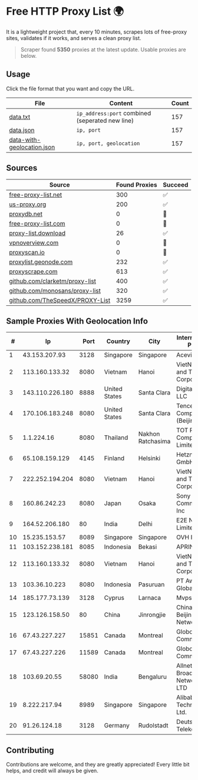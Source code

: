 
# Free HTTP Proxy List 🌍

It is a lightweight project that, every 10 minutes, scrapes lots of free-proxy sites, validates if it works, and serves a clean proxy list.


> Scraper found **5350** proxies at the latest update. Usable proxies are below.

## Usage

Click the file format that you want and copy the URL.


|File|Content|Count|
|----|-------|-----|
|[data.txt](https://raw.githubusercontent.com/themiralay/Proxy-List-World/master/data.txt)|`ip_address:port` combined (seperated new line)|157|
|[data.json](https://raw.githubusercontent.com/themiralay/Proxy-List-World/master/data.json)|`ip, port`|157|
|[data-with-geolocation.json](https://raw.githubusercontent.com/themiralay/Proxy-List-World/master/data-with-geolocation.json)|`ip, port, geolocation`|157|

## Sources

|Source|Found Proxies|Succeed|
|------|-------------|-------|
|[free-proxy-list.net](https://free-proxy-list.net)|300|✅|
|[us-proxy.org](https://www.us-proxy.org)|200|✅|
|[proxydb.net](http://proxydb.net)|0|🚫|
|[free-proxy-list.com](https://free-proxy-list.com/?page=&port=&type%5B%5D=http&type%5B%5D=https&up_time=0&search=Search)|0|🚫|
|[proxy-list.download](https://www.proxy-list.download/HTTP)|26|✅|
|[vpnoverview.com](https://vpnoverview.com/privacy/anonymous-browsing/free-proxy-servers)|0|🚫|
|[proxyscan.io](https://www.proxyscan.io)|0|🚫|
|[proxylist.geonode.com](https://proxylist.geonode.com/api/proxy-list?limit=300&page=1&sort_by=lastChecked&sort_type=desc&protocols=http,https)|232|✅|
|[proxyscrape.com](https://api.proxyscrape.com/v2/?request=displayproxies&protocol=http&timeout=10000&country=all&ssl=all&anonymity=all)|613|✅|
|[github.com/clarketm/proxy-list](https://raw.githubusercontent.com/clarketm/proxy-list/master/proxy-list-raw.txt)|400|✅|
|[github.com/monosans/proxy-list](https://raw.githubusercontent.com/monosans/proxy-list/main/proxies/http.txt)|320|✅|
|[github.com/TheSpeedX/PROXY-List](https://raw.githubusercontent.com/TheSpeedX/PROXY-List/master/http.txt)|3259|✅|


## Sample Proxies With Geolocation Info

|#|Ip|Port|Country|City|Internet Service Provider|
|-|--|----|-------|----|-------------------------|
|1|43.153.207.93|3128|Singapore|Singapore|Aceville Pte.ltd|
|2|113.160.133.32|8080|Vietnam|Hanoi|VietNam Post and Telecom Corporation|
|3|143.110.226.180|8888|United States|Santa Clara|DigitalOcean, LLC|
|4|170.106.183.248|8080|United States|Santa Clara|Tencent Cloud Computing (Beijing) Co|
|5|1.1.224.16|8080|Thailand|Nakhon Ratchasima|TOT Public Company Limited|
|6|65.108.159.129|4145|Finland|Helsinki|Hetzner Online GmbH|
|7|222.252.194.204|8080|Vietnam|Hanoi|VietNam Post and Telecom Corporation|
|8|160.86.242.23|8080|Japan|Osaka|Sony Network Communications Inc|
|9|164.52.206.180|80|India|Delhi|E2E Networks Limited|
|10|15.235.153.57|8089|Singapore|Singapore|OVH Hosting|
|11|103.152.238.181|8085|Indonesia|Bekasi|APRIN|
|12|113.160.133.32|8080|Vietnam|Hanoi|VietNam Post and Telecom Corporation|
|13|103.36.10.223|8080|Indonesia|Pasuruan|PT Awinet Global Mandiri|
|14|185.177.73.139|3128|Cyprus|Larnaca|Mvps LTD|
|15|123.126.158.50|80|China|Jinrongjie|China Unicom Beijing Province Network|
|16|67.43.227.227|15851|Canada|Montreal|GloboTech Communications|
|17|67.43.227.226|11589|Canada|Montreal|GloboTech Communications|
|18|103.69.20.55|58080|India|Bengaluru|Allnet Broadband Network PVT LTD|
|19|8.222.217.94|8989|Singapore|Singapore|Alibaba (US) Technology Co., Ltd.|
|20|91.26.124.18|3128|Germany|Rudolstadt|Deutsche Telekom AG|



## Contributing

Contributions are welcome, and they are greatly appreciated! Every
little bit helps, and credit will always be given.

